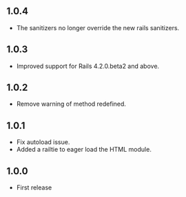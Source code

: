 ## 1.0.4
* The sanitizers no longer override the new rails sanitizers.

## 1.0.3

* Improved support for Rails 4.2.0.beta2 and above.

## 1.0.2

* Remove warning of method redefined.

## 1.0.1

* Fix autoload issue.
* Added a railtie to eager load the HTML module.

## 1.0.0

* First release
